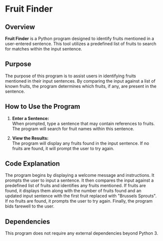 # Fruit Finder

## Overview
**Fruit Finder** is a Python program designed to identify fruits mentioned in a user-entered sentence. This tool utilizes a predefined list of fruits to search for matches within the input sentence.

## Purpose
The purpose of this program is to assist users in identifying fruits mentioned in their input sentences. By comparing the input against a list of known fruits, the program determines which fruits, if any, are present in the sentence.

## How to Use the Program
1. **Enter a Sentence:**  
   When prompted, type a sentence that may contain references to fruits. The program will search for fruit names within this sentence.
   
2. **View the Results:**  
   The program will display any fruits found in the input sentence. If no fruits are found, it will prompt the user to try again.

## Code Explanation
The program begins by displaying a welcome message and instructions. It prompts the user to input a sentence. It then compares the input against a predefined list of fruits and identifies any fruits mentioned. If fruits are found, it displays them along with the number of fruits found and an updated input sentence with the first fruit replaced with "Brussels Sprouts". If no fruits are found, it prompts the user to try again. Finally, the program bids farewell to the user.

## Dependencies
This program does not require any external dependencies beyond Python 3.

